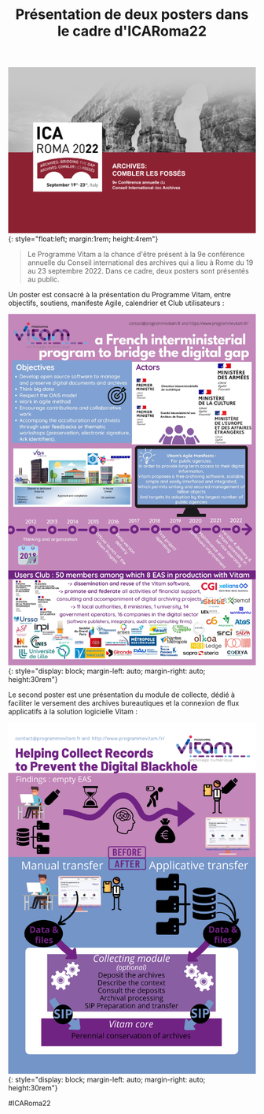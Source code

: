 ﻿---
layout: post
title: Présentation de deux posters dans le cadre d'ICARoma22
---

![Logos](/public/images/ICARome.png){: style="float:left; margin:1rem; height:4rem"}
> Le Programme Vitam a la chance d'être présent à la 9e conférence annuelle du Conseil international des archives qui a lieu à Rome du 19 au 23 septembre 2022. Dans ce cadre, deux posters sont présentés au public.

Un poster est consacré à la présentation du Programme Vitam, entre objectifs, soutiens, manifeste Agile, calendrier et Club utilisateurs :

![Logos](/public/images/Rome1.jpg){: style="display: block; margin-left: auto; margin-right: auto; height:30rem"} 

Le second poster est une présentation du module de collecte, dédié à faciliter le versement des archives bureautiques et la connexion de flux applicatifs à la solution logicielle Vitam :

![Logos](/public/images/Rome2.jpeg){: style="display: block; margin-left: auto; margin-right: auto; height:30rem"}

#ICARoma22
